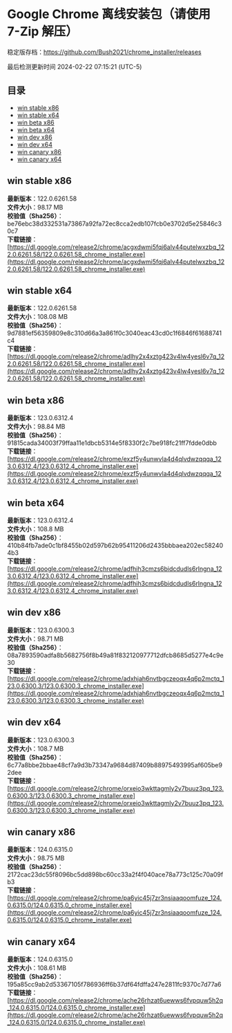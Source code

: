# Google Chrome 离线安装包（请使用 7-Zip 解压）
稳定版存档：<https://github.com/Bush2021/chrome_installer/releases>

最后检测更新时间
2024-02-22 07:15:21 (UTC-5)


## 目录
* [win stable x86](https://github.com/Bush2021/chrome_installer?tab=readme-ov-file#win-stable-x86)
* [win stable x64](https://github.com/Bush2021/chrome_installer?tab=readme-ov-file#win-stable-x64)
* [win beta x86](https://github.com/Bush2021/chrome_installer?tab=readme-ov-file#win-beta-x86)
* [win beta x64](https://github.com/Bush2021/chrome_installer?tab=readme-ov-file#win-beta-x64)
* [win dev x86](https://github.com/Bush2021/chrome_installer?tab=readme-ov-file#win-dev-x86)
* [win dev x64](https://github.com/Bush2021/chrome_installer?tab=readme-ov-file#win-dev-x64)
* [win canary x86](https://github.com/Bush2021/chrome_installer?tab=readme-ov-file#win-canary-x86)
* [win canary x64](https://github.com/Bush2021/chrome_installer?tab=readme-ov-file#win-canary-x64)

## win stable x86
**最新版本**：122.0.6261.58  
**文件大小**：98.17 MB  
**校验值（Sha256）**：be76ebc38d332531a73867a92fa72ec8cca2edb107fcb0e3702d5e25846c30c7  
**下载链接**：[https://dl.google.com/release2/chrome/acgxdwmi5fqi6alv44putelwxzbq_122.0.6261.58/122.0.6261.58_chrome_installer.exe](https://dl.google.com/release2/chrome/acgxdwmi5fqi6alv44putelwxzbq_122.0.6261.58/122.0.6261.58_chrome_installer.exe)  

## win stable x64
**最新版本**：122.0.6261.58  
**文件大小**：108.08 MB  
**校验值（Sha256）**：9d7881ef56359809e8c310d66a3a861f0c3040eac43cd0c1f6846f61688741c4  
**下载链接**：[https://dl.google.com/release2/chrome/adlhy2x4xztg423v4lw4yesl6v7q_122.0.6261.58/122.0.6261.58_chrome_installer.exe](https://dl.google.com/release2/chrome/adlhy2x4xztg423v4lw4yesl6v7q_122.0.6261.58/122.0.6261.58_chrome_installer.exe)  

## win beta x86
**最新版本**：123.0.6312.4  
**文件大小**：98.84 MB  
**校验值（Sha256）**：91815cada34003f79ffaa11e1dbcb5314e5f8330f2c7be918fc21ff7fdde0dbb  
**下载链接**：[https://dl.google.com/release2/chrome/exzf5y4unwvla4d4qlvdwzqqqa_123.0.6312.4/123.0.6312.4_chrome_installer.exe](https://dl.google.com/release2/chrome/exzf5y4unwvla4d4qlvdwzqqqa_123.0.6312.4/123.0.6312.4_chrome_installer.exe)  

## win beta x64
**最新版本**：123.0.6312.4  
**文件大小**：108.8 MB  
**校验值（Sha256）**：410b84fb7ade0c1bf8455b02d597b62b95411206d2435bbbaea202ec582404b3  
**下载链接**：[https://dl.google.com/release2/chrome/adfhih3cmzs6bidcdudls6rlngna_123.0.6312.4/123.0.6312.4_chrome_installer.exe](https://dl.google.com/release2/chrome/adfhih3cmzs6bidcdudls6rlngna_123.0.6312.4/123.0.6312.4_chrome_installer.exe)  

## win dev x86
**最新版本**：123.0.6300.3  
**文件大小**：98.71 MB  
**校验值（Sha256）**：08a7893590adfa8b5682756f8b49a81f832120977712dfcb8685d5277e4c9e30  
**下载链接**：[https://dl.google.com/release2/chrome/adxhjah6nvtbgczeoqx4q6p2mctq_123.0.6300.3/123.0.6300.3_chrome_installer.exe](https://dl.google.com/release2/chrome/adxhjah6nvtbgczeoqx4q6p2mctq_123.0.6300.3/123.0.6300.3_chrome_installer.exe)  

## win dev x64
**最新版本**：123.0.6300.3  
**文件大小**：108.7 MB  
**校验值（Sha256）**：6c77a8bbe2bbae48cf7a9d3b73347a9684d87409b88975493995af605be92dee  
**下载链接**：[https://dl.google.com/release2/chrome/orxeio3wkttagmly2v7buuz3pq_123.0.6300.3/123.0.6300.3_chrome_installer.exe](https://dl.google.com/release2/chrome/orxeio3wkttagmly2v7buuz3pq_123.0.6300.3/123.0.6300.3_chrome_installer.exe)  

## win canary x86
**最新版本**：124.0.6315.0  
**文件大小**：98.75 MB  
**校验值（Sha256）**：2172cac23dc55f8096bc5dd898bc60cc33a2f4f040ace78a773c125c70a09fb3  
**下载链接**：[https://dl.google.com/release2/chrome/pa6yic45j7zr3nsiaaqoomfuze_124.0.6315.0/124.0.6315.0_chrome_installer.exe](https://dl.google.com/release2/chrome/pa6yic45j7zr3nsiaaqoomfuze_124.0.6315.0/124.0.6315.0_chrome_installer.exe)  

## win canary x64
**最新版本**：124.0.6315.0  
**文件大小**：108.61 MB  
**校验值（Sha256）**：195a85cc9ab2d53367105f786936ff6b37df64fdffa247e2811fc9370c7d77a6  
**下载链接**：[https://dl.google.com/release2/chrome/ache26rhzat6uewws6fvpquw5h2q_124.0.6315.0/124.0.6315.0_chrome_installer.exe](https://dl.google.com/release2/chrome/ache26rhzat6uewws6fvpquw5h2q_124.0.6315.0/124.0.6315.0_chrome_installer.exe)  

